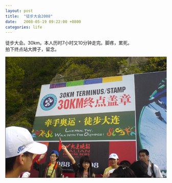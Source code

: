 ```yaml
---
layout: post
title:  "徒步大会2008"
date:   2008-05-19 09:22:00 +0800
categories: life
---
```


徒步大会。30km。本人历时7小时又10分钟走完。脚疼，累死。  
拍下终点站大牌子，留念。

![image](/images/2008-05-19.jpg)
